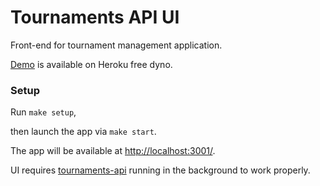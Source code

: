 # Tournaments API UI #

Front-end for tournament management application.

[Demo](https://tournaments-api-ui.herokuapp.com/) is available on Heroku free dyno.

### Setup ###

Run `make setup`,

then launch the app via `make start`.

The app will be available at [http://localhost:3001/]().

UI requires [tournaments-api](https://github.com/AndKiel/tournaments-api) running in the background to work properly.
